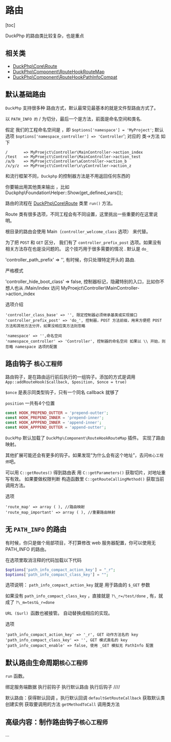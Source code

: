 # 路由
[toc]

DuckPhp 的路由类比较复杂，也是重点

## 相关类

- [DuckPhp\\Core\\Route](ref/Core-Route.md)
- [DuckPhp\\Component\\RouteHookRouteMap](ref/Component-RouteHookRouteMap.md)
- [DuckPhp\\Component\\RouteHookPathInfoCompat](ref/Component-RouteHookPathInfoCompat.md)

##  默认基础路由

`DuckPhp` 支持很多种 路由方式，默认最常见最基本的就是文件型路由方式了。

以 `PATH_INFO 的` / 为切分，最后一个是方法，前面是命名空间和类名.

假定 我们的工程命名空间是 ，即 `$options['namespace'] = 'MyProject'`;
默认选项 `$options['namespace_controller'] => 'Controller`';
对应的 类->方法 如下


```
/       => MyProejct\Controller\MainController->action_index
/test   => MyProejct\Controller\MainController->action_test
/a/b    => MyProejct\Controller\aController->action_b
/x/y/z  => MyProejct\Controller\x\yController->action_z

```

和流行框架不同，`Duckphp` 的控制器方法是不用返回任何东西的

你要输出用其他类来输出 ，比如 Duckphp\Foundation\Helper::Show(get_defined_vars());

路由的流程在 [DuckPhp\Core\Route](ref/Core-Route.md) 类里 `run()` 方法。

Route 类有很多选项，不同工程会有不同设置，这里挑出一些重要的在这里说明。


根目录的路由会使用 Main（`controller_welcome_class` 选项） 来代替。

为了把 `POST` 和 `GET` 区分， 我们有了 `controller_prefix_post`  选项。如果没有 相关方法存在也是没问题的。 这个技巧用于很多需要的情况 . 默认是 `do_`

'controller_path_prefix' => '', 有时候，你只处理特定开头的 路由.

严格模式

'controller_hide_boot_class' => false, 控制器标记，隐藏特别的入口，比如你不想人也从 /Main/index 访问  MyProejct\Controller\MainController->action_index


选项介绍
```
'controller_class_base' => '', 限定控制器必须继承基类或实现接口
'controller_prefix_post' => 'do_', 控制器，POST 方法前缀，用来方便把 POST 方法和其他方法分开，如果没相应类方法则忽略

'namespace' => '',命名空间
'namespace_controller' => 'Controller', 控制器的命名空间 如果以 \\ 开始，则忽略 namespace 选项的配置

```

## 路由钩子 `核心工程师`

路由钩子，是在路由运行前后执行的一组钩子。添加的方式是调用 `App::addRouteHook($callback, $position, $once = true)`

`$once` 是表示同类型钩子，只有一个同名 callback 就够了

`position` 一共有4个位置
```php
const HOOK_PREPEND_OUTTER = 'prepend-outter';
const HOOK_PREPEND_INNER = 'prepend-inner';
const HOOK_APPPEND_INNER = 'append-inner';
const HOOK_APPPEND_OUTTER = 'append-outter';
````
`DuckPhp` 默认加载了 `DuckPhp\Component\RouteHookRouteMap` 插件。 实现了路由映射。

其他扩展可能还会有更多的钩子。如果发现“为什么会有这个地址”，去问`核心工程师`吧。


可以用 `C::getRoutes()`  得到路由表
用 `C::getParameters()` 获取切片，对地址重写有效。
如果要做权限判断 构造函数里 `C::getRouteCallingMethod()` 获取当前调用方法。

选项
```
'route_map' => array ( ), //路由映射
'route_map_important' => array ( ), //重要路由映射
```
## 无 `PATH_INFO` 的路由

有时候，你只是做个局部项目，不打算修改 web 服务器配置，你可以使用无 PATH_INFO 的路由。

在选项里取消注释的代码加载以下代码

```php
$options['path_info_compact_action_key'] = "_r";
$options['path_info_compact_class_key'] = "";
```
选项说明： `path_info_compact_action_key` 就是 用于路由的 `$_GET` 参数

如果没有 `path_info_compact_class_key` ，直接就是  `?\_r=/test/done` ,  有，就成了 `?\_m=test&_r=done`

`URL ($url) `函数也被接管。 自动替换成相应的实现。

选项
```
'path_info_compact_action_key' => '_r', GET 动作方法名的 key
'path_info_compact_class_key' => '', GET 模式类名的 key
'path_info_compact_enable' => false, 使用 _GET 模拟无 PathInfo 配置
```
## 默认路由生命周期`核心工程师`

`run` 函数。

绑定服务端数据
执行前钩子
执行默认路由
执行后钩子
////

默认路由：获得默认回调 。执行默认回调 `defaultGetRouteCallback`
获取默认类
创建实例 获取要调用的方法 `getMethodToCall` 调用类方法

## 高级内容：制作路由钩子`核心工程师`

...

